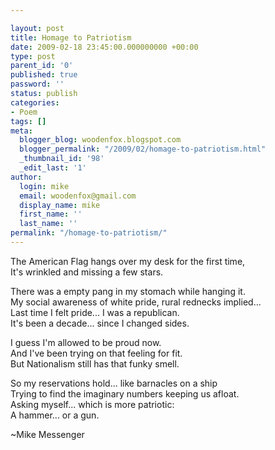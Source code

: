 ```yaml
---

layout: post
title: Homage to Patriotism
date: 2009-02-18 23:45:00.000000000 +00:00
type: post
parent_id: '0'
published: true
password: ''
status: publish
categories:
- Poem
tags: []
meta:
  blogger_blog: woodenfox.blogspot.com
  blogger_permalink: "/2009/02/homage-to-patriotism.html"
  _thumbnail_id: '98'
  _edit_last: '1'
author:
  login: mike
  email: woodenfox@gmail.com
  display_name: mike
  first_name: ''
  last_name: ''
permalink: "/homage-to-patriotism/"
---
```

The American Flag hangs over my desk for the first time,  
It's wrinkled and missing a few stars.

There was a empty pang in my stomach while hanging it.  
My social awareness of white pride, rural rednecks implied...  
Last time I felt pride... I was a republican.  
It's been a decade... since I changed sides.

I guess I'm allowed to be proud now.  
And I've been trying on that feeling for fit.  
But Nationalism still has that funky smell.

So my reservations hold... like barnacles on a ship  
Trying to find the imaginary numbers keeping us afloat.  
Asking myself... which is more patriotic:  
A hammer... or a gun.

~Mike Messenger



